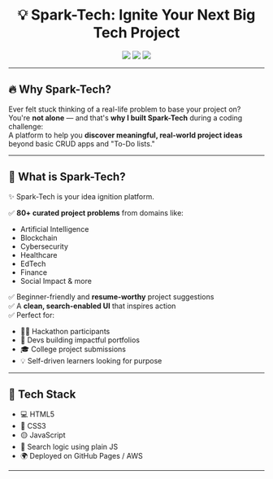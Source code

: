 <h1 align="center">💡 Spark-Tech: Ignite Your Next Big Tech Project</h1>

<p align="center">
  <img src="https://img.shields.io/badge/Built%20For-Problem%20Solvers-blueviolet?style=for-the-badge" />
  <img src="https://img.shields.io/badge/Made%20with-HTML%20%7C%20CSS%20%7C%20JavaScript-orange?style=for-the-badge" />
  <img src="https://img.shields.io/badge/Challenge-BuildInPublic-green?style=for-the-badge" />
</p>

---

## 🔥 Why Spark-Tech?

Ever felt stuck thinking of a real-life problem to base your project on?  
You're **not alone** — and that's **why I built Spark-Tech** during a coding challenge:  
A platform to help you **discover meaningful, real-world project ideas** beyond basic CRUD apps and "To-Do lists."

---

## 🚀 What is Spark-Tech?

✨ Spark-Tech is your idea ignition platform.

✅ **80+ curated project problems** from domains like:
- Artificial Intelligence
- Blockchain
- Cybersecurity
- Healthcare
- EdTech
- Finance
- Social Impact & more

✅ Beginner-friendly and **resume-worthy** project suggestions  
✅ A **clean, search-enabled UI** that inspires action  
✅ Perfect for:
- 🧑‍🎓 Hackathon participants
- 💼 Devs building impactful portfolios
- 🎓 College project submissions
- 💡 Self-driven learners looking for purpose

---


## 🧱 Tech Stack

- 💻 HTML5
- 🎨 CSS3
- 🟡 JavaScript
- 🔎 Search logic using plain JS
- 🌍 Deployed on GitHub Pages / AWS

---

